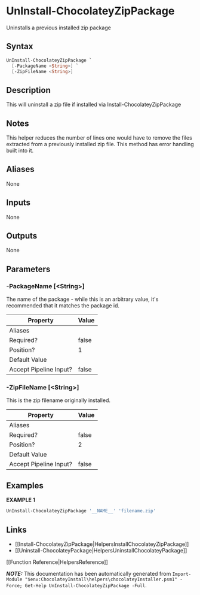 ﻿# UnInstall-ChocolateyZipPackage

Uninstalls a previous installed zip package

## Syntax

~~~powershell
UnInstall-ChocolateyZipPackage `
  [-PackageName <String>] `
  [-ZipFileName <String>]
~~~

## Description

This will uninstall a zip file if installed via Install-ChocolateyZipPackage

## Notes

This helper reduces the number of lines one would have to remove the
files extracted from a previously installed zip file.
This method has error handling built into it.

## Aliases

None

## Inputs

None

## Outputs

None

## Parameters

###  -PackageName [\<String\>]
The name of the package - while this is an arbitrary value, it's
recommended that it matches the package id.

Property               | Value
---------------------- | -----
Aliases                | 
Required?              | false
Position?              | 1
Default Value          | 
Accept Pipeline Input? | false
 
###  -ZipFileName [\<String\>]
This is the zip filename originally installed.

Property               | Value
---------------------- | -----
Aliases                | 
Required?              | false
Position?              | 2
Default Value          | 
Accept Pipeline Input? | false
 


## Examples

 **EXAMPLE 1**

~~~powershell
UnInstall-ChocolateyZipPackage '__NAME__' 'filename.zip'

~~~

## Links

 * [[Install-ChocolateyZipPackage|HelpersInstallChocolateyZipPackage]]
 * [[Uninstall-ChocolateyPackage|HelpersUninstallChocolateyPackage]]


[[Function Reference|HelpersReference]]

***NOTE:*** This documentation has been automatically generated from `Import-Module "$env:ChocolateyInstall\helpers\chocolateyInstaller.psm1" -Force; Get-Help UnInstall-ChocolateyZipPackage -Full`.
